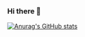 ### Hi there 👋
[![Anurag's GitHub stats](https://github-readme-stats.vercel.app/api?username=oyzh&show_icons=true&theme=radical)](https://github.com/anuraghazra/github-readme-stats)

<!--
**oyzh/oyzh** is a ✨ _special_ ✨ repository because its `README.md` (this file) appears on your GitHub profile.


Here are some ideas to get you started:

- 🔭 I’m currently working on ...
- 🌱 I’m currently learning ...
- 👯 I’m looking to collaborate on ...
- 🤔 I’m looking for help with ...
- 💬 Ask me about ...
- 📫 How to reach me: ...
- 😄 Pronouns: ...
- ⚡ Fun fact: ...
-->
